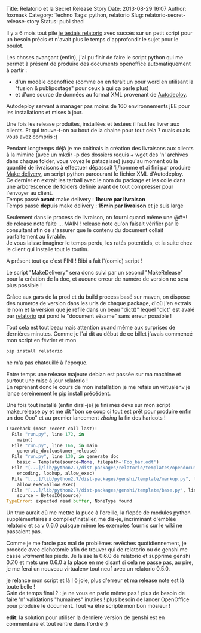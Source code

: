 Title: Relatorio et la Secret Release Story
Date: 2013-08-29 16:07
Author: foxmask
Category: Techno
Tags: python, relatorio
Slug: relatorio-secret-release-story
Status: published

Il y a 6 mois tout pile [je testais
relatorio](/post/2013/02/25/incontournables-pythonerie-oh-ho-ho-geant-vert/ "Incontournables Pythonerie : Oh ho ho Géant Vert")
avec succès sur un petit script pour un besoin précis et n'avait plus le
temps d'approfondir le sujet pour le boulot.

Les choses avançant (enfin), j'ai pu finir de faire le script python qui
me permet à présent de produire des documents openoffice automatiquement
à partir :

-   d'un modèle openoffice (comme on en ferait un pour word en utilisant
    la "fusion & publipostage" pour ceux à qui ça parle plus)
-   et d'une source de données au format XML provenant de
    [Autodeploy](http://buildprocess.sf.net "Autodeploy").

Autodeploy servant à manager pas moins de 160 environnements jEE pour
les installations et mises à jour.

Une fois les release produites, installées et testées il faut les livrer
aux clients. Et qui trouve-t-on au bout de la chaine pour tout cela ?
ouais ouais vous avez compris :)

Pendant longtemps déjà je me coltinais la création des livraisons aux
clients à la mimine (avec un mkdir -p des dossiers requis + wget des 'n'
archives dans chaque folder, vous voyez le patacaisse) jusqu'au moment
où la quantité de livraisons à effectuer dépassait 1j/homme et ai fini
par produire [Make
delivery](https://github.com/foxmask/autodeploy-make-delivery), un
script python parcourant le fichier XML d'Autodeploy.  
Ce dernier en extrait les tarball avec le nom du package et les colle
dans une arborescence de folders définie avant de tout compresser pour
l'envoyer au client.  
Temps passé **avant** make delivery : **1heure par livraison**  
Temps passé **depuis** make delivery : **15min par livraison** et je
suis large

Seulement dans le process de livraison, on fourni quand même une @\#\*!
de release note faite ... MAIN ! release note qu'on faisait vérifier par
le consultant afin de s'assurer que le contenu du document collait
parfaitement au livrable.  
Je vous laisse imaginer le temps perdu, les ratés potentiels, et la
suite chez le client qui installe tout le toutim.

A présent tout ça c'est FINI ! Bibi a fait l'(comic) script !

Le script "MakeDelivery" sera donc suivi par un second "MakeRelease"
pour la création de la doc, et aucune erreur de numéro de version ne
sera plus possible !

Grâce aux gars de la prod et du build process basé sur maven, on dispose
des numeros de version dans les urls de chaque package, d'où j'en
extrais le nom et la version que je refile dans un beau "dict()" lequel
"dict" est avalé par
[relatorio](http://code.google.com/p/python-relatorio/ "Page du projet relatorio")
qui pond le "document sésame" sans erreur possible !

Tout cela est tout beau mais attention quand même aux surprises de
dernières minutes. Comme je l'ai dit au début de ce billet j'avais
commencé mon script en février et mon

```python
pip install relatorio 
```

ne m'a pas chatouillé à l'époque.

Entre temps une release majeure debian est passée sur ma machine et
surtout une mise à jour relatorio !  
En reprenant donc le cours de mon installation je me refais un
virtualenv je lance sereinement le pip install précédent.

Une fois tout installé (enfin dirai-je) je fini mes devs sur mon script
make\_release.py et me dit "bon ce coup ci tout est prêt pour produire
enfin un doc Ooo" et au premier lancement *zboing* la fin des haricots !

```python
Traceback (most recent call last):
  File "run.py", line 172, in 
    main()
  File "run.py", line 166, in main
    generate_doc(customer_release)
  File "run.py", line 130, in generate_doc
    basic = Template(source=None, filepath='Foo_bar.odt')
  File "[...]/lib/python2.7/dist-packages/relatorio/templates/opendocument.py", line 245, in __init__
    encoding, lookup, allow_exec)
  File "[...]/lib/python2.7/dist-packages/genshi/template/markup.py", line 67, in __init__
    allow_exec=allow_exec)
  File "[...]/lib/python2.7/dist-packages/genshi/template/base.py", line 417, in __init__
    source = BytesIO(source)
TypeError: expected read buffer, NoneType found
```

Un truc aurait dû me mettre la puce à l'oreille, la flopée de modules
python supplémentaires à compiler/installer, me dis-je, incriminant
d'emblée relatorio et sa v 0.6.0 puisque même les exemples fournis sur
le wiki ne passaient pas.

Comme je me farcie pas mal de problèmes revêches quotidiennement, je
procède avec dichotomie afin de trouver qui de relatorio ou de genshi me
casse *vraiment* les pieds. Je laisse la 0.6.0 de relatorio et supprime
genshi 0.7.0 et mets une 0.6.0 à la place en me disant si cela ne passe
pas, au pire, je me ferai un nouveau virtualenv tout neuf avec un
relatorio 0.5.0.

je relance mon script et là ! ô joie, plus d'erreur et ma release note
est là toute belle !  
Gain de temps final ? : je ne vous en parle même pas ! plus de besoin
de faire 'n' validations "humaines" inutiles ! plus besoin de lancer
OpenOffice pour produire le document. Tout va être scripté mon bon
môsieur !

**edit**: la solution pour utiliser la dernière version de genshi est en
commentaire et tout rentre dans l'ordre ;)

